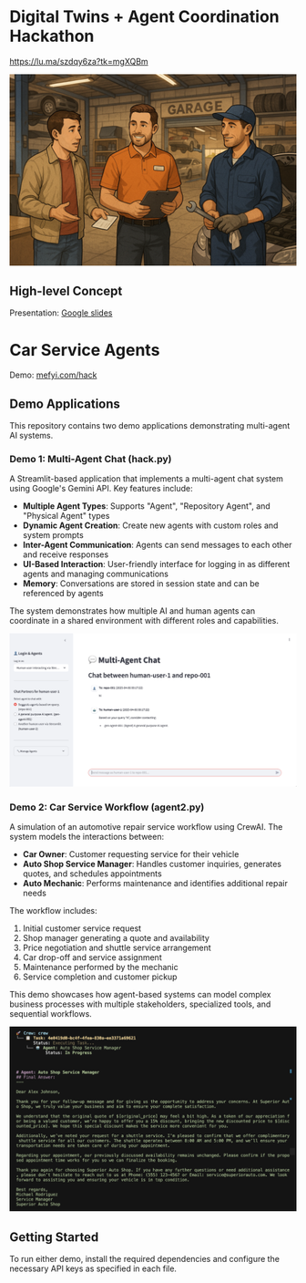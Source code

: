 # Digital Twins + Agent Coordination Hackathon
https://lu.ma/szdqy6za?tk=mgXQBm

![Car Shop Service](image/car_shop.png)

## High-level Concept
Presentation: [Google slides](https://docs.google.com/presentation/d/1VcWfXCJoDVdYVtQ9OCniQdh3em1Dv6trCLozbnXeGnA/edit?usp=sharing)

# Car Service Agents

Demo: [mefyi.com/hack](https://mefyi.com/hack)

## Demo Applications

This repository contains two demo applications demonstrating multi-agent AI systems.

### Demo 1: Multi-Agent Chat (hack.py)

A Streamlit-based application that implements a multi-agent chat system using Google's Gemini API. Key features include:

- **Multiple Agent Types**: Supports "Agent", "Repository Agent", and "Physical Agent" types
- **Dynamic Agent Creation**: Create new agents with custom roles and system prompts
- **Inter-Agent Communication**: Agents can send messages to each other and receive responses
- **UI-Based Interaction**: User-friendly interface for logging in as different agents and managing communications
- **Memory**: Conversations are stored in session state and can be referenced by agents

The system demonstrates how multiple AI and human agents can coordinate in a shared environment with different roles and capabilities.

![Demo 1 - Multi-Agent Chat Interface](image/demo1.png)

### Demo 2: Car Service Workflow (agent2.py)

A simulation of an automotive repair service workflow using CrewAI. The system models the interactions between:

- **Car Owner**: Customer requesting service for their vehicle
- **Auto Shop Service Manager**: Handles customer inquiries, generates quotes, and schedules appointments
- **Auto Mechanic**: Performs maintenance and identifies additional repair needs

The workflow includes:
1. Initial customer service request
2. Shop manager generating a quote and availability
3. Price negotiation and shuttle service arrangement
4. Car drop-off and service assignment
5. Maintenance performed by the mechanic
6. Service completion and customer pickup

This demo showcases how agent-based systems can model complex business processes with multiple stakeholders, specialized tools, and sequential workflows.

![Demo 2 - Car Service Workflow](image/demo2.png)

## Getting Started

To run either demo, install the required dependencies and configure the necessary API keys as specified in each file.
